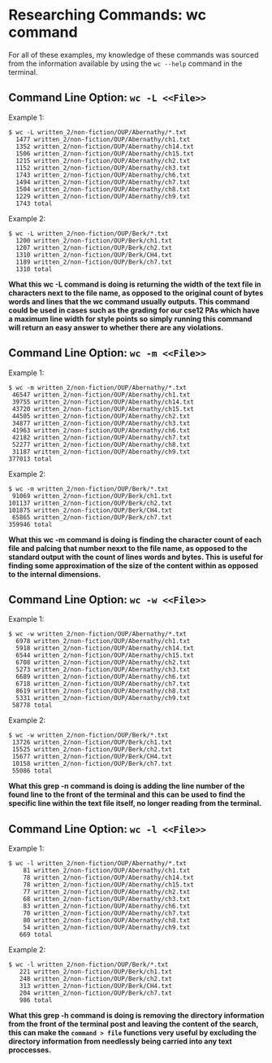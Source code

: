 # Researching Commands: wc command

For all of these examples, my knowledge of these commands was sourced from the information available by using the ```wc --help``` command in the terminal.

## Command Line Option:  ```wc -L <<File>> ```
  Example 1:
```
$ wc -L written_2/non-fiction/OUP/Abernathy/*.txt
  1477 written_2/non-fiction/OUP/Abernathy/ch1.txt
  1352 written_2/non-fiction/OUP/Abernathy/ch14.txt
  1506 written_2/non-fiction/OUP/Abernathy/ch15.txt
  1215 written_2/non-fiction/OUP/Abernathy/ch2.txt
  1152 written_2/non-fiction/OUP/Abernathy/ch3.txt
  1743 written_2/non-fiction/OUP/Abernathy/ch6.txt
  1494 written_2/non-fiction/OUP/Abernathy/ch7.txt
  1504 written_2/non-fiction/OUP/Abernathy/ch8.txt
  1229 written_2/non-fiction/OUP/Abernathy/ch9.txt
  1743 total
```
  Example 2:
```
$ wc -L written_2/non-fiction/OUP/Berk/*.txt
  1200 written_2/non-fiction/OUP/Berk/ch1.txt
  1207 written_2/non-fiction/OUP/Berk/ch2.txt
  1310 written_2/non-fiction/OUP/Berk/CH4.txt
  1189 written_2/non-fiction/OUP/Berk/ch7.txt
  1310 total

```
**What this wc -L command is doing is returning the width of the text file in characters next to the file name, as opposed to the original count of bytes words and lines that the wc command usually outputs. This command could be used in cases such as the grading for our cse12 PAs which have a maximum line width for style points so simply running this command will return an easy answer to whether there are any violations.**
## Command Line Option: ```wc -m <<File>> ```
  Example 1:
```
$ wc -m written_2/non-fiction/OUP/Abernathy/*.txt
 46547 written_2/non-fiction/OUP/Abernathy/ch1.txt
 39755 written_2/non-fiction/OUP/Abernathy/ch14.txt
 43720 written_2/non-fiction/OUP/Abernathy/ch15.txt
 44505 written_2/non-fiction/OUP/Abernathy/ch2.txt
 34877 written_2/non-fiction/OUP/Abernathy/ch3.txt
 41963 written_2/non-fiction/OUP/Abernathy/ch6.txt
 42182 written_2/non-fiction/OUP/Abernathy/ch7.txt
 52277 written_2/non-fiction/OUP/Abernathy/ch8.txt
 31187 written_2/non-fiction/OUP/Abernathy/ch9.txt
377013 total
```
  Example 2:
```
$ wc -m written_2/non-fiction/OUP/Berk/*.txt
 91069 written_2/non-fiction/OUP/Berk/ch1.txt
101137 written_2/non-fiction/OUP/Berk/ch2.txt
101875 written_2/non-fiction/OUP/Berk/CH4.txt
 65865 written_2/non-fiction/OUP/Berk/ch7.txt
359946 total
```
**What this wc -m command is doing is finding the character count of each file and palcing that number nexxt to the file name, as opposed to the standard output with the count of lines words and bytes. This is useful for finding some approximation of the size of the content within as opposed to the internal dimensions.**
  
## Command Line Option: ```wc -w <<File>> ```
  Example 1:
```
$ wc -w written_2/non-fiction/OUP/Abernathy/*.txt
  6978 written_2/non-fiction/OUP/Abernathy/ch1.txt
  5918 written_2/non-fiction/OUP/Abernathy/ch14.txt
  6544 written_2/non-fiction/OUP/Abernathy/ch15.txt
  6708 written_2/non-fiction/OUP/Abernathy/ch2.txt
  5273 written_2/non-fiction/OUP/Abernathy/ch3.txt
  6689 written_2/non-fiction/OUP/Abernathy/ch6.txt
  6718 written_2/non-fiction/OUP/Abernathy/ch7.txt
  8619 written_2/non-fiction/OUP/Abernathy/ch8.txt
  5331 written_2/non-fiction/OUP/Abernathy/ch9.txt
 58778 total
```
  Example 2:
```
$ wc -w written_2/non-fiction/OUP/Berk/*.txt
 13726 written_2/non-fiction/OUP/Berk/ch1.txt
 15525 written_2/non-fiction/OUP/Berk/ch2.txt
 15677 written_2/non-fiction/OUP/Berk/CH4.txt
 10158 written_2/non-fiction/OUP/Berk/ch7.txt
 55086 total
```
**What this grep -n command is doing is adding the line number of the found line to the front of the terminal and this can be used to find the specific line within the text file itself, no longer reading from the terminal.**
## Command Line Option: ```wc -l <<File>> ```
  Example 1:
```
$ wc -l written_2/non-fiction/OUP/Abernathy/*.txt
    81 written_2/non-fiction/OUP/Abernathy/ch1.txt
    78 written_2/non-fiction/OUP/Abernathy/ch14.txt
    78 written_2/non-fiction/OUP/Abernathy/ch15.txt
    77 written_2/non-fiction/OUP/Abernathy/ch2.txt
    68 written_2/non-fiction/OUP/Abernathy/ch3.txt
    83 written_2/non-fiction/OUP/Abernathy/ch6.txt
    70 written_2/non-fiction/OUP/Abernathy/ch7.txt
    80 written_2/non-fiction/OUP/Abernathy/ch8.txt
    54 written_2/non-fiction/OUP/Abernathy/ch9.txt
   669 total
```
  Example 2:
```
$ wc -l written_2/non-fiction/OUP/Berk/*.txt
   221 written_2/non-fiction/OUP/Berk/ch1.txt
   248 written_2/non-fiction/OUP/Berk/ch2.txt
   313 written_2/non-fiction/OUP/Berk/CH4.txt
   204 written_2/non-fiction/OUP/Berk/ch7.txt
   986 total

```
**What this grep -h command is doing is removing the directory information from the front of the terminal post and leaving the content of the search, this can make the ```command > file``` functions very useful by excluding the directory information from needlessly being carried into any text proccesses.**
